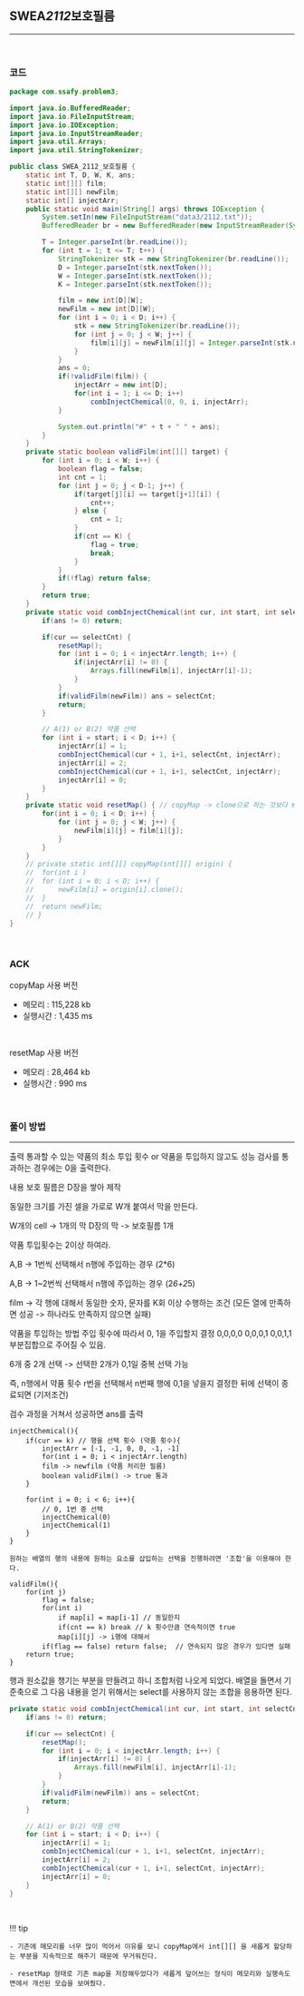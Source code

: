 ## SWEA*2112*보호필름

---

<br />

### 코드

```java
package com.ssafy.problem3;

import java.io.BufferedReader;
import java.io.FileInputStream;
import java.io.IOException;
import java.io.InputStreamReader;
import java.util.Arrays;
import java.util.StringTokenizer;

public class SWEA_2112_보호필름 {
	static int T, D, W, K, ans;
	static int[][] film;
	static int[][] newFilm;
	static int[] injectArr;
	public static void main(String[] args) throws IOException {
		System.setIn(new FileInputStream("data3/2112.txt"));
		BufferedReader br = new BufferedReader(new InputStreamReader(System.in));

		T = Integer.parseInt(br.readLine());
		for (int t = 1; t <= T; t++) {
			StringTokenizer stk = new StringTokenizer(br.readLine());
			D = Integer.parseInt(stk.nextToken());
			W = Integer.parseInt(stk.nextToken());
			K = Integer.parseInt(stk.nextToken());

			film = new int[D][W];
			newFilm = new int[D][W];
			for (int i = 0; i < D; i++) {
				stk = new StringTokenizer(br.readLine());
				for (int j = 0; j < W; j++) {
					film[i][j] = newFilm[i][j] = Integer.parseInt(stk.nextToken());
				}
			}
			ans = 0;
			if(!validFilm(film)) {
				injectArr = new int[D];
				for(int i = 1; i <= D; i++)
					combInjectChemical(0, 0, i, injectArr);
			}

			System.out.println("#" + t + " " + ans);
		}
	}
	private static boolean validFilm(int[][] target) {
		for (int i = 0; i < W; i++) {
			boolean flag = false;
			int cnt = 1;
			for (int j = 0; j < D-1; j++) {
				if(target[j][i] == target[j+1][i]) {
					cnt++;
				} else {
					cnt = 1;
				}
				if(cnt == K) {
					flag = true;
					break;
				}
			}
			if(!flag) return false;
		}
		return true;
	}
	private static void combInjectChemical(int cur, int start, int selectCnt, int[] injectArr) {
		if(ans != 0) return;

		if(cur == selectCnt) {
			resetMap();
			for (int i = 0; i < injectArr.length; i++) {
				if(injectArr[i] != 0) {
					Arrays.fill(newFilm[i], injectArr[i]-1);
				}
			}
			if(validFilm(newFilm)) ans = selectCnt;
			return;
		}

		// A(1) or B(2) 약품 선택
		for (int i = start; i < D; i++) {
			injectArr[i] = 1;
			combInjectChemical(cur + 1, i+1, selectCnt, injectArr);
			injectArr[i] = 2;
			combInjectChemical(cur + 1, i+1, selectCnt, injectArr);
			injectArr[i] = 0;
		}
	}
	private static void resetMap() { // copyMap -> clone으로 하는 것보다 memory
		for(int i = 0; i < D; i++) {
			for (int j = 0; j < W; j++) {
				newFilm[i][j] = film[i][j];
			}
		}
	}
    // private static int[][] copyMap(int[][] origin) {
	// 	for(int i )
	// 	for (int i = 0; i < D; i++) {
	// 		newFilm[i] = origin[i].clone();
	// 	}
	// 	return newFilm;
	// }
}
```

<br />

### ACK

copyMap 사용 버전

- 메모리 : 115,228 kb
- 실행시간 : 1,435 ms

<br />

resetMap 사용 버전

- 메모리 : 28,464 kb
- 실행시간 : 990 ms

<br />

### 풀이 방법

---

출력
통과할 수 있는 약품의 최소 투입 횟수 or 약품을 투입하지 않고도 성능 검사를 통과하는 경우에는 0을 출력한다.

내용
보호 필름은 D장을 쌓아 제작

동일한 크기를 가진 셀을 가로로 W개 붙여서 막을 만든다.

W개의 cell -> 1개의 막
D장의 막 -> 보호필름 1개

약품 투입횟수는 2이상 하여라.

A,B -> 1번씩 선택해서 n행에 주입하는 경우 (2\*6)

A,B -> 1~2번씩 선택해서 n행에 주입하는 경우 (2*6+2*5)

film -> 각 행에 대해서 동일한 숫자, 문자를 K회 이상 수행하는 조건
(모든 열에 만족하면 성공 -> 하나라도 만족하지 않으면 실패)

약품을 투입하는 방법
주입 횟수에 따라서 0, 1을 주입할지 결정
0,0,0,0 0,0,0,1 0,0,1,1 부분집합으로 주어질 수 있음.

6개 중 2개 선택 -> 선택한 2개가 0,1일 중복 선택 가능

즉, n행에서 약품 횟수 r번을 선택해서
n번째 행에 0,1을 넣을지 결정한 뒤에 선택이 종료되면 (기저조건)

검수 과정을 거쳐서 성공하면 ans를 출력

```
injectChemical(){
    if(cur == k) // 행을 선택 횟수 (약품 횟수){
        injectArr = [-1, -1, 0, 0, -1, -1]
        for(int i = 0; i < injectArr.length)
        film -> newfilm (약품 처리한 필름)
        boolean validFilm() -> true 통과
    }

    for(int i = 0; i < 6; i++){
        // 0, 1번 중 선택
        injectChemical(0)
        injectChemical(1)
    }
}

원하는 배열의 행의 내용에 원하는 요소를 삽입하는 선택을 진행하려면 '조합'을 이용해야 한다.

validFilm(){
    for(int j)
        flag = false;
        for(int i)
            if map[i] = map[i-1] // 동일한지
            if(cnt == k) break // k 횟수만큼 연속적이면 true
            map[i][j] -> i행에 대해서
        if(flag == false) return false;  // 연속되지 않은 경우가 있다면 실패
    return true;
}
```

행과 원소값을 챙기는 부분을 만들려고 하니 조합처럼 나오게 되었다. 배열을 돌면서 기준축으로 그 다음 내용을 얻기 위해서는 select를 사용하지 않는 조합을 응용하면 된다.

```java
private static void combInjectChemical(int cur, int start, int selectCnt, int[] injectArr) {
    if(ans != 0) return;

    if(cur == selectCnt) {
        resetMap();
        for (int i = 0; i < injectArr.length; i++) {
            if(injectArr[i] != 0) {
                Arrays.fill(newFilm[i], injectArr[i]-1);
            }
        }
        if(validFilm(newFilm)) ans = selectCnt;
        return;
    }

    // A(1) or B(2) 약품 선택
    for (int i = start; i < D; i++) {
        injectArr[i] = 1;
        combInjectChemical(cur + 1, i+1, selectCnt, injectArr);
        injectArr[i] = 2;
        combInjectChemical(cur + 1, i+1, selectCnt, injectArr);
        injectArr[i] = 0;
    }
}
```

<br />

<!--추가 내용 있다면 더 적어주시면 됩니다-->

!!! tip

    - 기존에 메모리를 너무 많이 먹어서 이유를 보니 copyMap에서 int[][] 을 새롭게 할당하는 부분을 지속적으로 해주기 때문에 무거워진다.

    - resetMap 형태로 기존 map을 저장해두었다가 새롭게 덮어쓰는 형식이 메모리와 실행속도 면에서 개선된 모습을 보여줬다.
